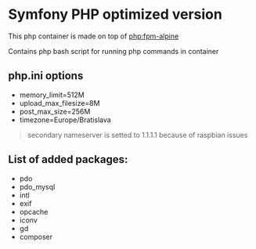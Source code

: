 # Symfony PHP optimized version

This php container is made on top of [php:fpm-alpine](https://hub.docker.com/_/php)

Contains php bash script for running php commands in container

## php.ini options
 - memory_limit=512M
 - upload_max_filesize=8M
 - post_max_size=256M
 - timezone=Europe/Bratislava

> secondary nameserver is setted to 1.1.1.1 because of raspbian issues

## List of added packages:

 - pdo
 - pdo_mysql
 - intl
 - exif
 - opcache
 - iconv
 - gd
 - composer
